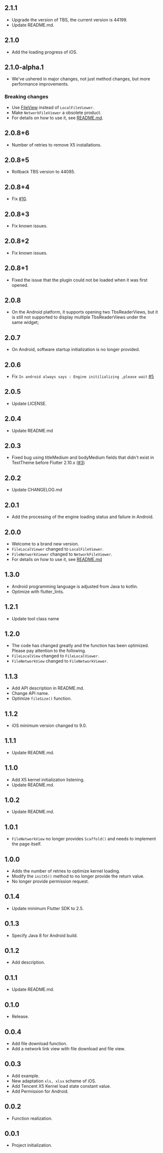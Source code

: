 ## 2.1.1

* Upgrade the version of TBS, the current version is 44199.
* Update README.md.

## 2.1.0

* Add the loading progress of iOS.

## 2.1.0-alpha.1

* We've ushered in major changes, not just method changes, but more performance improvements.

### Breaking changes

* Use [FileView](lib/src/file_view.dart) instead of `LocalFileViewer`.
* Make `NetworkFileViewer` a obsolete product.
* For details on how to use it, see [README.md](README.md).

## 2.0.8+6

* Number of retries to remove X5 installations.

## 2.0.8+5

* Rollback TBS version to 44085.

## 2.0.8+4

* Fix [#10](https://github.com/LiWenHui96/flutter_file_view/issues/10).

## 2.0.8+3

* Fix known issues.

## 2.0.8+2

* Fix known issues.

## 2.0.8+1

* Fixed the issue that the plugin could not be loaded when it was first opened.

## 2.0.8

* On the Android platform, it supports opening two TbsReaderViews, but it is still not supported to display multiple TbsReaderViews under the same widget;

## 2.0.7

* On Android, software startup initialization is no longer provided.

## 2.0.6

* Fix `In android always says : Engine initilializing ,please wait` [#5](https://github.com/LiWenHui96/flutter_file_view/issues/5)

## 2.0.5

* Update LICENSE.

## 2.0.4

* Update README.md

## 2.0.3

* Fixed bug using titleMedium and bodyMedium fields that didn't exist in TextTheme before Flutter 2.10.x ([#3](https://github.com/LiWenHui96/flutter_file_view/issues/3))

## 2.0.2

* Update CHANGELOG.md

## 2.0.1

* Add the processing of the engine loading status and failure in Android.

## 2.0.0

* Welcome to a brand new version.
* `FileLocalViewer` changed to `LocalFileViewer`.
* `FileNetworkViewer` changed to `NetworkFileViewer`.
* For details on how to use it, see [README.md](README.md)

## 1.3.0

* Android programming language is adjusted from Java to kotlin.
* Optimize with flutter_lints.

## 1.2.1

* Update tool class name

## 1.2.0

* The code has changed greatly and the function has been optimized. Please pay attention to the
  following.
* `FileLocalView` changed to `FileLocalViewer`.
* `FileNetworkView` changed to `FileNetworkViewer`.

## 1.1.3

* Add API description in README.md.
* Change API name.
* Optimize `fileSize()` function.

## 1.1.2

* iOS minimum version changed to 9.0.

## 1.1.1

* Update README.md.

## 1.1.0

* Add X5 kernel initialization listening.
* Update README.md.

## 1.0.2

* Update README.md.

## 1.0.1

* `FileNetworkView` no longer provides `Scaffold()` and needs to implement the page itself.

## 1.0.0

* Adds the number of retries to optimize kernel loading.
* Modify the `initX5()` method to no longer provide the return value.
* No longer provide permission request.

## 0.1.4

* Update minimum Flutter SDK to 2.5.

## 0.1.3

* Specify Java 8 for Android build.

## 0.1.2

* Add description.

## 0.1.1

* Update README.md.

## 0.1.0

* Release.

## 0.0.4

* Add file download function.
* Add a network link view with file download and file view.

## 0.0.3

* Add example.
* New adaptation `xls, xlsx` scheme of iOS.
* Add Tencent X5 Kernel load state constant value.
* Add Permission for Android.

## 0.0.2

* Function realization.

## 0.0.1

* Project initialization.
